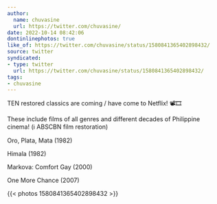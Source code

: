```yaml
---
author:
  name: chuvasine
  url: https://twitter.com/chuvasine/
date: 2022-10-14 08:42:06
dontinlinephotos: true
like_of: https://twitter.com/chuvasine/status/1580841365402898432/
source: twitter
syndicated:
- type: twitter
  url: https://twitter.com/chuvasine/status/1580841365402898432/
tags:
- chuvasine
---
```


TEN restored classics are coming / have come to Netflix! 📽️🎞 



These include films of all genres and different decades of Philippine cinema! (ℹ️ ABSCBN film restoration)



Oro, Plata, Mata (1982)

Himala (1982)

Markova: Comfort Gay (2000)

One More Chance (2007) 

{{< photos 1580841365402898432 >}}